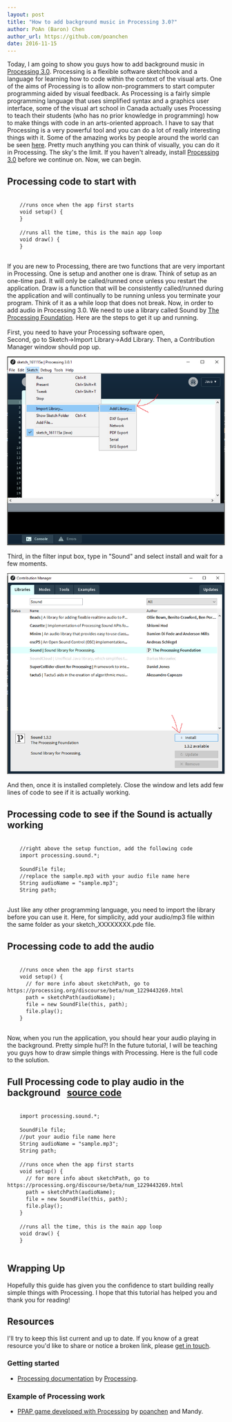 ```yaml
---
layout: post
title: "How to add background music in Processing 3.0?"
author: PoAn (Baron) Chen
author_url: https://github.com/poanchen
date: 2016-11-15
---
```

Today, I am going to show you guys how to add background music in [Processing 3.0](https://processing.org/). Processing is a flexible software sketchbook and a language for learning how to code within the context of the visual arts. One of the aims of Processing is to allow non-programmers to start computer programming aided by visual feedback. As Processing is a fairly simple programming language that uses simplified syntax and a graphics user interface, some of the visual art school in Canada actually uses Processing to teach their students (who has no prior knowledge in programming) how to make things with code in an arts-oriented approach. I have to say that Processing is a very powerful tool and you can do a lot of really interesting things with it. Some of the amazing works by people around the world can be seen [here](https://processing.org/exhibition/). Pretty much anything you can think of visually, you can do it in Processing. The sky's the limit. If you haven't already, install [Processing 3.0](https://processing.org/download/) before we continue on. Now, we can begin.

## Processing code to start with

<pre>
  <code class="java">
    //runs once when the app first starts
    void setup() {
    }

    //runs all the time, this is the main app loop
    void draw() {
    }
  </code>
</pre>
If you are new to Processing, there are two functions that are very important in Processing. One is setup and another one is draw. Think of setup as an one-time pad. It will only be called/runned once unless you restart the application. Draw is a function that will be consistently called/runned during the application and will continually to be running unless you terminate your program. Think of it as a while loop that does not break. Now, in order to add audio in Processing 3.0. We need to use a library called Sound by [The Processing Foundation](https://processingfoundation.org/). Here are the steps to get it up and running.<br><br>
First, you need to have your Processing software open,<br>
Second, go to Sketch->Import Library->Add Library. Then, a Contribution Manager window should pop up.<br>

<img src="/img/2016/11/15/how-to-add-background-music-in-processing-3.0/how to add library.png" alt="How to add library">

Third, in the filter input box, type in "Sound" and select install and wait for a few moments.

<img src="/img/2016/11/15/how-to-add-background-music-in-processing-3.0/install the library.png" alt="Install the library">

And then, once it is installed completely. Close the window and lets add few lines of code to see if it is actually working.

## Processing code to see if the Sound is actually working

<pre>
  <code class="java">
    //right above the setup function, add the following code
    import processing.sound.*;
    
    SoundFile file;
    //replace the sample.mp3 with your audio file name here
    String audioName = "sample.mp3";
    String path;
  </code>
</pre>
Just like any other programming language, you need to import the library before you can use it. Here, for simplicity, add your audio/mp3 file within the same folder as your sketch_XXXXXXXX.pde file.

## Processing code to add the audio

<pre>
  <code class="java">
    //runs once when the app first starts
    void setup() {
      // for more info about sketchPath, go to https://processing.org/discourse/beta/num_1229443269.html
      path = sketchPath(audioName);
      file = new SoundFile(this, path);
      file.play();
    }
  </code>
</pre>
Now, when you run the application, you should hear your audio playing in the background. Pretty simple hul?! In the future tutorial, I will be teaching you guys how to draw simple things with Processing. Here is the full code to the solution.

## Full Processing code to play audio in the background &nbsp;&nbsp;<a href="https://github.com/poanchen/code-for-blog/blob/master/2016/11/15/how-to-add-background-music-in-processing-3.0/backgroundMusic.pde" target="_blank">source code</a>

<pre>
  <code class="java">
    import processing.sound.*;
    
    SoundFile file;
    //put your audio file name here
    String audioName = "sample.mp3";
    String path;

    //runs once when the app first starts
    void setup() {
      // for more info about sketchPath, go to https://processing.org/discourse/beta/num_1229443269.html
      path = sketchPath(audioName);
      file = new SoundFile(this, path);
      file.play();
    }

    //runs all the time, this is the main app loop
    void draw() {
    }
  </code>
</pre>

## Wrapping Up

Hopefully this guide has given you the confidence to start building really simple things with Processing. I hope that this tutorial has helped you and thank you for reading!

## Resources

I'll try to keep this list current and up to date. If you know of a great resource you'd like to share or notice a broken link, please [get in touch](https://github.com/poanchen).

### Getting started

* [Processing documentation](https://processing.org/reference/) by [Processing](https://processing.org/).

### Example of Processing work

* [PPAP game developed with Processing](https://github.com/poanchen/try-to-avoid-PPAP-game) by [poanchen](https://github.com/poanchen) and Mandy.